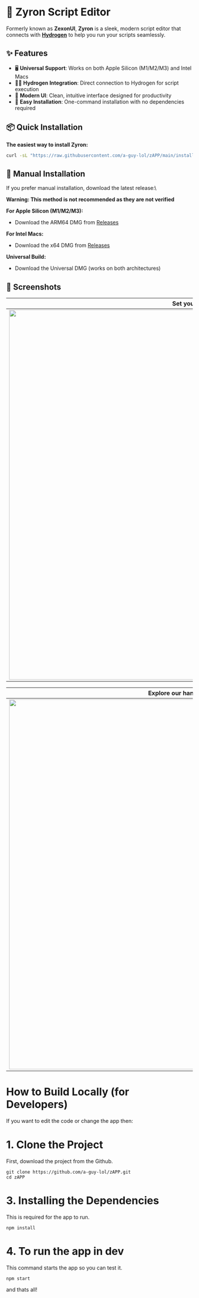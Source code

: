 # 🔲 Zyron Script Editor

Formerly known as **ZexonUI**, **Zyron** is a sleek, modern script editor that connects with **[Hydrogen](https://hydrogen.lat)** to help you run your scripts seamlessly.

## ✨ Features

- 🖥️ **Universal Support**: Works on both Apple Silicon (M1/M2/M3) and Intel Macs
- ⛓️‍💥 **Hydrogen Integration**: Direct connection to Hydrogen for script execution
- 🎨 **Modern UI**: Clean, intuitive interface designed for productivity
- 🧱 **Easy Installation**: One-command installation with no dependencies required

## 📦 Quick Installation

**The easiest way to install Zyron:**

```bash
curl -sL "https://raw.githubusercontent.com/a-guy-lol/zAPP/main/install.sh" | bash
```

## 🔧 Manual Installation

If you prefer manual installation, download the latest release:\

**Warning: This method is not recommended as they are not verified**

**For Apple Silicon (M1/M2/M3):**
- Download the ARM64 DMG from [Releases](https://github.com/a-guy-lol/zAPP/releases/latest)

**For Intel Macs:**
- Download the x64 DMG from [Releases](https://github.com/a-guy-lol/zAPP/releases/latest)

**Universal Build:**
- Download the Universal DMG (works on both architectures)

## 📸 Screenshots

| Set your name! | Edit/Save Scripts! |
| ------------- | ------------------ |
| <img src="https://github.com/user-attachments/assets/bb35d993-5e4a-4b75-ad00-4cdc3316feac" width="1000"/> | <img src="https://github.com/user-attachments/assets/33fb5d23-04d4-4576-ba1e-bb4acf58c2c5" width="1000"/> |

| Explore our handpicked scripts! | Customize app settings! |
| ------------- | ------------------ |
| <img src="https://github.com/user-attachments/assets/9ce6b606-9fc3-4ee1-8416-f95177def6bb" width="1000"/> | <img src="https://github.com/user-attachments/assets/cc665bd5-a0b5-4f8f-a2b2-f11cd644c4ff" width="1000"/> |


# How to Build Locally (for Developers)
If you want to edit the code or change the app then:

# 1. Clone the Project
First, download the project from the Github.
```
git clone https://github.com/a-guy-lol/zAPP.git
cd zAPP
```
# 3. Installing the Dependencies
This is required for the app to run.
```
npm install
```
# 4. To run the app in dev
This command starts the app so you can test it.

```
npm start
```
and thats all!
